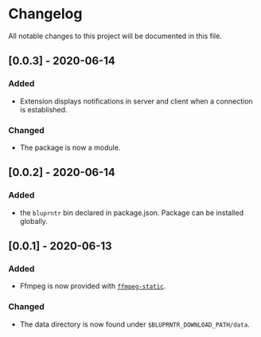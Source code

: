 Changelog
=========

All notable changes to this project will be documented in this file.

[0.0.3] - 2020-06-14
--------------------

### Added

- Extension displays notifications in server and client when a connection is established.

### Changed

- The package is now a module.

[0.0.2] - 2020-06-14
--------------------

### Added

- the `bluprntr` bin declared in package.json. Package can be installed globally.

[0.0.1] - 2020-06-13
--------------------

### Added

- Ffmpeg is now provided with [`ffmpeg-static`](https://github.com/eugeneware/ffmpeg-static).

### Changed

- The data directory is now found under `$BLUPRNTR_DOWNLOAD_PATH/data`.
